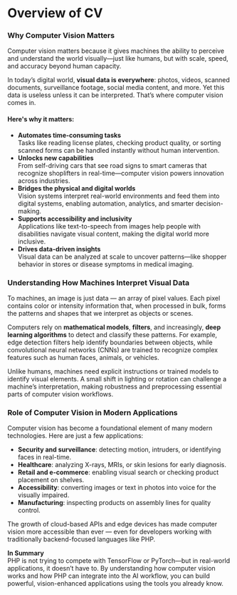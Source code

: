 # Overview of CV

### Why Computer Vision Matters

Computer vision matters because it gives machines the ability to perceive and understand the world visually—just like humans, but with scale, speed, and accuracy beyond human capacity.

In today’s digital world, **visual data is everywhere**: photos, videos, scanned documents, surveillance footage, social media content, and more. Yet this data is useless unless it can be interpreted. That’s where computer vision comes in.

#### Here's why it matters:

* **Automates time-consuming tasks**\
  Tasks like reading license plates, checking product quality, or sorting scanned forms can be handled instantly without human intervention.
* **Unlocks new capabilities**\
  From self-driving cars that see road signs to smart cameras that recognize shoplifters in real-time—computer vision powers innovation across industries.
* **Bridges the physical and digital worlds**\
  Vision systems interpret real-world environments and feed them into digital systems, enabling automation, analytics, and smarter decision-making.
* **Supports accessibility and inclusivity**\
  Applications like text-to-speech from images help people with disabilities navigate visual content, making the digital world more inclusive.
* **Drives data-driven insights**\
  Visual data can be analyzed at scale to uncover patterns—like shopper behavior in stores or disease symptoms in medical imaging.

### Understanding How Machines Interpret Visual Data

To machines, an image is just data — an array of pixel values. Each pixel contains color or intensity information that, when processed in bulk, forms the patterns and shapes that we interpret as objects or scenes.

Computers rely on **mathematical models**, **filters**, and increasingly, **deep learning algorithms** to detect and classify these patterns. For example, edge detection filters help identify boundaries between objects, while convolutional neural networks (CNNs) are trained to recognize complex features such as human faces, animals, or vehicles.

Unlike humans, machines need explicit instructions or trained models to identify visual elements. A small shift in lighting or rotation can challenge a machine’s interpretation, making robustness and preprocessing essential parts of computer vision workflows.

### Role of Computer Vision in Modern Applications

Computer vision has become a foundational element of many modern technologies. Here are just a few applications:

* **Security and surveillance**: detecting motion, intruders, or identifying faces in real-time.
* **Healthcare**: analyzing X-rays, MRIs, or skin lesions for early diagnosis.
* **Retail and e-commerce**: enabling visual search or checking product placement on shelves.
* **Accessibility**: converting images or text in photos into voice for the visually impaired.
* **Manufacturing**: inspecting products on assembly lines for quality control.

The growth of cloud-based APIs and edge devices has made computer vision more accessible than ever — even for developers working with traditionally backend-focused languages like PHP.

**In Summary**\
PHP is not trying to compete with TensorFlow or PyTorch—but in real-world applications, it doesn’t have to. By understanding how computer vision works and how PHP can integrate into the AI workflow, you can build powerful, vision-enhanced applications using the tools you already know.

